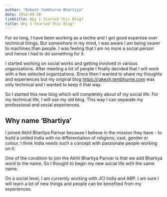 ```yaml
---
author: "Rakesh Tembhurne Bhartiya"
date: 2014-09-26
linktitle: Why I Started This Blog?
title: Why I Started This Blog?
---
```



For so long, I have been working as a techie and I got good expertise over technical things. But somewhere in my mind, I was aware I am being nearer to machines than people. I was feeling that I am no more a social person and hence I had to do something for it.

I started working on social works and getting involved in various organizations. After meeting a lot of people I finally decided that I will work with a few selected organizations. Since then I wanted to share my thoughts and experiences but my original blog https://rakesh.tembhurne.com was only technical and I wanted to keep it that way.

So I started this new blog which will completely about of my social life. For my technical life, I will use my old blog. This way I can separate my professional and social experiences.

## Why name ‘Bhartiya’


I joined Akhil Bhartiya Parivar because I believe in the mission they have - to build a united India with no differentiation of religions, cast, gender or colour. I think India needs such a concept with passionate people working on it.

One of the condition to join the Akhil Bhartiya Parivar is that we add Bhartiya word to the name. So I thought to begin my new social life with the same name.

On a social level, I am currently working with JCI India and ABP. I am sure I will learn a lot of new things and people can be benefited from my experiences.
